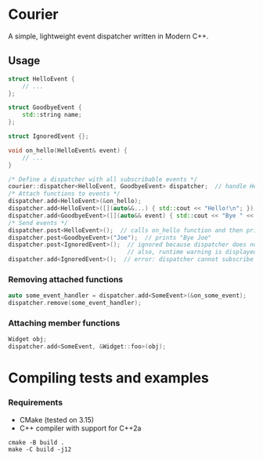 # Courier
A simple, lightweight event dispatcher written in Modern C++.

## Usage
```cpp
struct HelloEvent {
    // ...
};

struct GoodbyeEvent {
    std::string name;
};

struct IgnoredEvent {};

void on_hello(HelloEvent& event) {
    // ...
}

/* Define a dispatcher with all subscribable events */
courier::dispatcher<HelloEvent, GoodbyeEvent> dispatcher;  // handle HelloEvent and GoodbyeEvent
/* Attach functions to events */
dispatcher.add<HelloEvent>(&on_hello);
dispatcher.add<HelloEvent>([](auto&&...) { std::cout << "Hello!\n"; });
dispatcher.add<GoodbyeEvent>([](auto&& event) { std::cout << "Bye " << event.name << '\n'; });
/* Send events */
dispatcher.post<HelloEvent>();  // calls on_hello function and then prints "Hello!"
dispatcher.post<GoodbyeEvent>("Joe");  // prints "Bye Joe"
dispatcher.post<IgnoredEvent>();  // ignored because dispatcher does not know IgnoredEvent
                                  // also, runtime warning is displayed
dispatcher.add<IgnoredEvent>();  // error: dispatcher cannot subscribe to an unspecified event
```

### Removing attached functions
```cpp
auto some_event_handler = dispatcher.add<SomeEvent>(&on_some_event);
dispatcher.remove(some_event_handler);
```

### Attaching member functions
```cpp
Widget obj;
dispatcher.add<SomeEvent, &Widget::foo>(obj);
```

# Compiling tests and examples
### Requirements
* CMake (tested on 3.15)
* C++ compiler with support for C++2a

```shell
cmake -B build .
make -C build -j12
```
